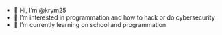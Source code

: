 - 👋 Hi, I’m @krym25
- 👀 I’m interested in programmation and how to hack or do cybersecurity 
- 🌱 I’m currently learning on school and programmation 
<!---
krym25/krym25 is a ✨ special ✨ repository because its `README.md` (this file) appears on your GitHub profile.
You can click the Preview link to take a look at your changes.
--->
